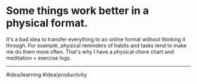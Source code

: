 # Some things work better in a physical format.
It's a bad idea to transfer everything to an online format without thinking it through. For example, physical reminders of habits and tasks tend to make me do them more often. That's why I have a physical chore chart and meditation + exercise logs. 

---
#idea/learning 
#idea/productivity 